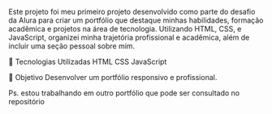 Este projeto foi meu primeiro projeto desenvolvido como parte do desafio da Alura para criar um portfólio que destaque minhas habilidades, formação acadêmica e projetos na área de tecnologia. Utilizando HTML, CSS, e JavaScript, organizei minha trajetória profissional e acadêmica, além de incluir uma seção pessoal sobre mim.

🚀 Tecnologias Utilizadas
HTML
CSS
JavaScript

🎯 Objetivo
Desenvolver um portfólio responsivo e profissional.

Ps. estou trabalhando em outro portfólio que pode ser consultado no repositório
